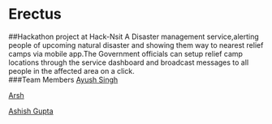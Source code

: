 # Erectus
##Hackathon project at Hack-Nsit
A Disaster management service,alerting people of upcoming natural disaster and showing them way to nearest relief camps via mobile app.The Government officials can setup relief camp locations through the service dashboard and broadcast messages to all people in the affected area on a click.  
###Team Members
[Ayush Singh](https://github.com/ayush1997/)

[Arsh](https://github.com/arsh23/)

[Ashish Gupta](https://github.com/thinker3197/)






